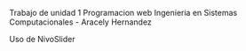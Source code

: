 Trabajo de unidad 1 Programacion web Ingenieria en Sistemas Computacionales - Aracely Hernandez

Uso de NivoSlider
